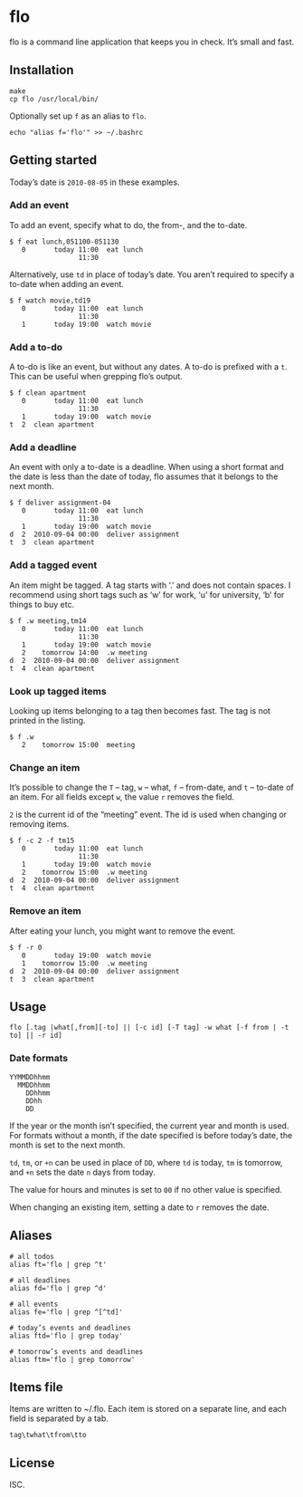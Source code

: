 # flo

flo is a command line application that keeps you in check. It’s small and fast.

## Installation

    make
    cp flo /usr/local/bin/

Optionally set up `f` as an alias to `flo`.

    echo "alias f='flo'" >> ~/.bashrc

## Getting started

Today’s date is `2010-08-05` in these examples.

### Add an event

To add an event, specify what to do, the from-, and the to-date.

    $ f eat lunch,051100-051130
       0       today 11:00  eat lunch
                     11:30

Alternatively, use `td` in place of today’s date. You aren’t required to specify
a to-date when adding an event.

    $ f watch movie,td19
       0       today 11:00  eat lunch
                     11:30
       1       today 19:00  watch movie

### Add a to-do

A to-do is like an event, but without any dates. A to-do is prefixed with a `t`.
This can be useful when grepping flo’s output.

    $ f clean apartment
       0       today 11:00  eat lunch
                     11:30
       1       today 19:00  watch movie
    t  2  clean apartment

### Add a deadline

An event with only a to-date is a deadline. When using a short format and the
date is less than the date of today, flo assumes that it belongs to the next
month.

    $ f deliver assignment-04
       0       today 11:00  eat lunch
                     11:30
       1       today 19:00  watch movie
    d  2  2010-09-04 00:00  deliver assignment
    t  3  clean apartment

### Add a tagged event

An item might be tagged. A tag starts with ‘.’ and does not contain spaces.
I recommend using short tags such as ‘w’ for work, ‘u’ for university, ‘b’ for
things to buy etc.

    $ f .w meeting,tm14
       0       today 11:00  eat lunch
                     11:30
       1       today 19:00  watch movie
       2    tomorrow 14:00  .w meeting
    d  2  2010-09-04 00:00  deliver assignment
    t  4  clean apartment

### Look up tagged items

Looking up items belonging to a tag then becomes fast. The tag is not printed
in the listing.

    $ f .w
       2    tomorrow 15:00  meeting

### Change an item

It’s possible to change the `T` – tag, `w` – what, `f` – from-date, and `t` –
to-date of an item. For all fields except `w`, the value  `r` removes the
field.

`2` is the current id of the “meeting” event. The id is used when changing or
removing items.

    $ f -c 2 -f tm15
       0       today 11:00  eat lunch
                     11:30
       1       today 19:00  watch movie
       2    tomorrow 15:00  .w meeting
    d  2  2010-09-04 00:00  deliver assignment
    t  4  clean apartment

### Remove an item

After eating your lunch, you might want to remove the event.

    $ f -r 0
       0       today 19:00  watch movie
       1    tomorrow 15:00  .w meeting
    d  2  2010-09-04 00:00  deliver assignment
    t  3  clean apartment

## Usage

    flo [.tag |what[,from][-to] || [-c id] [-T tag] -w what [-f from | -t to] || -r id]

### Date formats

    YYMMDDhhmm
      MMDDhhmm
        DDhhmm
        DDhh
        DD

If the year or the month isn’t specified, the current year and month is used.
For formats without a month, if the date specified is before today’s date, the
month is set to the next month.

`td`, `tm`, or `+n` can be used in place of `DD`, where `td` is today, `tm` is
tomorrow, and `+n` sets the date `n` days from today.

The value for hours and minutes is set to `00` if no other value is specified.

When changing an existing item, setting a date to `r` removes the date.

## Aliases

    # all todos
    alias ft='flo | grep ^t' 

    # all deadlines
    alias fd='flo | grep ^d' 

    # all events
    alias fe='flo | grep ^[^td]' 

    # today’s events and deadlines
    alias ftd='flo | grep today' 

    # tomorrow’s events and deadlines
    alias ftm='flo | grep tomorrow' 

## Items file

Items are written to ~/.flo. Each item is stored on a separate line, and each
field is separated by a tab.

    tag\twhat\tfrom\tto

## License

ISC.
